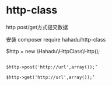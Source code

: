# http-class
http post/get方式提交数据


安装 composer require hahadu/http-class

$http = new \Hahadu\HttpClass\Http();

```puml

$http->post('http://url',array());’

$http->get('http://url',array());’

```
